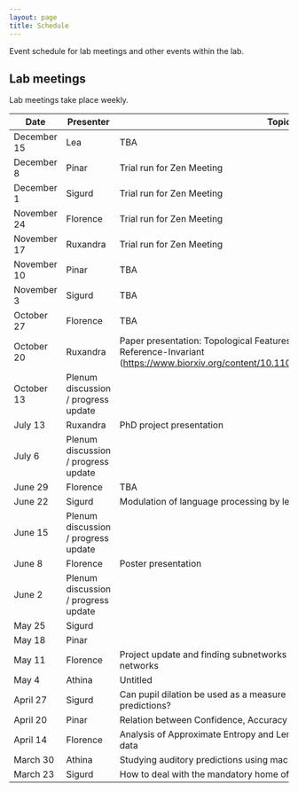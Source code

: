 ```yaml
---
layout: page
title: Schedule
---
```


Event schedule for lab meetings and other events within the lab.

## Lab meetings

Lab meetings take place weekly.<br>


| Date | Presenter  | Topic |
| --- | --- | --- |
| December 15 | Lea | TBA |
| December 8 | Pinar | Trial run for Zen Meeting |
| December 1 | Sigurd | Trial run for Zen Meeting |
| November 24 | Florence | Trial run for Zen Meeting |
| November 17 | Ruxandra | Trial run for Zen Meeting |
| November 10 | Pinar | TBA |
| November 3 | Sigurd | TBA |
| October 27 | Florence | TBA |
| October 20 | Ruxandra | Paper presentation: Topological Features of Electroencephalography are Reference-Invariant (https://www.biorxiv.org/content/10.1101/2020.09.25.311829v1.abstract) |
| October 13 | Plenum discussion / progress update |  |
| July 13 | Ruxandra | PhD project presentation |
| July 6 | Plenum discussion / progress update |  |
| June 29 | Florence | TBA |
| June 22 | Sigurd | Modulation of language processing by level of consciousness |
| June 15 | Plenum discussion / progress update |  |
| June 8 | Florence | Poster presentation |
| June 2 | Plenum discussion / progress update |  |
| May 25 | Sigurd |  |
| May 18 | Pinar |  |
| May 11 | Florence | Project update and finding subnetworks in trained and untrained neural networks |
| May 4 | Athina | Untitled |
| April 27 | Sigurd | Can pupil dilation be used as a measure of response to violation of auditory predictions? |
| April 20 | Pinar | Relation between Confidence, Accuracy and Noise |
| April 14 | Florence | Analysis of Approximate Entropy and Lempel-Ziv Complexity on synthetic data |
| March 30 | Athina | Studying auditory predictions using machine learning and MEG recordings |
| March 23 | Sigurd | How to deal with the mandatory home office situation |
